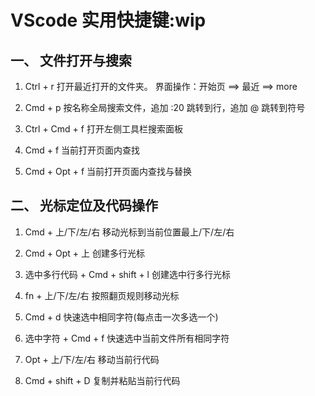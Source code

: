 # VScode 实用快捷键:wip

## 一、 文件打开与搜索
1.  Ctrl + r 打开最近打开的文件夹。 界面操作：开始页 ==> 最近 ==> more 
   
2.  Cmd + p 按名称全局搜索文件，追加 :20 跳转到行，追加 @ 跳转到符号
   
3.  Ctrl + Cmd + f 打开左侧工具栏搜索面板
   
4.  Cmd + f 当前打开页面内查找
   
5.  Cmd + Opt + f 当前打开页面内查找与替换

## 二、 光标定位及代码操作

1. Cmd + 上/下/左/右 移动光标到当前位置最上/下/左/右
   
2. Cmd + Opt + 上 创建多行光标
  
3. 选中多行代码 + Cmd + shift + l 创建选中行多行光标
   
4. fn + 上/下/左/右 按照翻页规则移动光标
   
5. Cmd + d 快速选中相同字符(每点击一次多选一个)
   
6. 选中字符 + Cmd + f 快速选中当前文件所有相同字符
   
7. Opt + 上/下/左/右 移动当前行代码
   
8. Cmd + shift + D 复制并粘贴当前行代码
